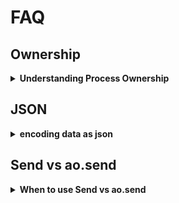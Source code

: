 # FAQ

## Ownership

<details>
  <summary><strong>Understanding Process Ownership</strong></summary>

Start a new process with the aos console, the ownership of the process is set to your wallet address. **aos** uses the **Owner** global variable to define the ownership of the process. If you wish to transfer ownership or lock the process so that no one can own, you simply modify the **Owner** variable to another wallet address or set it to **nil**.

</details>

## JSON

<details>
  <summary><strong>encoding data as json</strong></summary>

When sending data to another process or an external service, you may want to use JSON as a way to encode the data for recipients. Using the json module in lua, you can **encode** and **decode** pure lua tables that contain values.

```lua
Send({Target = Router, Data = require('json').encode({hello = "world"})})
```

</details>

## Send vs ao.send

<details>
  <summary><strong>When to use Send vs ao.send</strong></summary>

Both functions send a message to a process, the difference is ao.send returns the message, in case you want to log it or troubleshoot. The **Send** function is intended to be used in the console for easier access. It is preferred to use **ao.send** in the **handlers**. But they are both interchangeable in **aos**.

</details>
